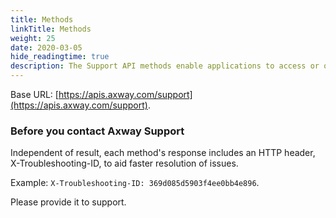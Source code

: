 ```yaml
---
title: Methods
linkTitle: Methods
weight: 25
date: 2020-03-05
hide_readingtime: true
description: The Support API methods enable applications to access or open new support cases, retrieve information about the accessible support accounts as well as purchased or subscribed-to products and services.
---
```


Base URL: [https://apis.axway.com/support](https://apis.axway.com/support).

### Before you contact Axway Support

Independent of result, each method's response includes an HTTP header, X-Troubleshooting-ID, to aid faster resolution of issues.

Example: `X-Troubleshooting-ID: 369d085d5903f4ee0bb4e896`.

Please provide it to support.
